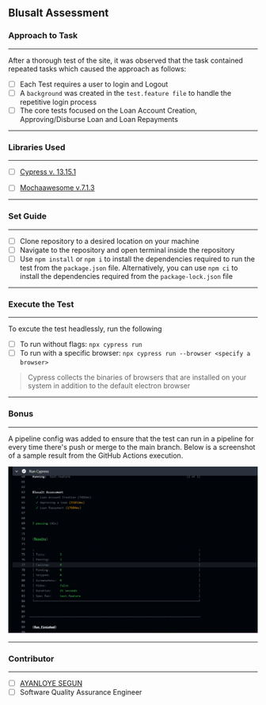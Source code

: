 ## Blusalt Assessment

### Approach to Task
---

After a thorough test of the site, it was observed that the task contained repeated tasks which caused the approach as follows:

- [ ] Each Test requires a user to login and Logout 
- [ ] A `background` was created in the `test.feature file` to handle the repetitive login process
- [ ] The core tests focused on the Loan Account Creation, Approving/Disburse Loan and Loan Repayments

---

### Libraries Used
---

- [ ] [Cypress v. 13.15.1](https://www.npmjs.com/package/cypress)

- [ ] [Mochaawesome v.7.1.3]()

---

### Set Guide
---

- [ ] Clone repository to a desired location on your machine
- [ ] Navigate to the repository and open terminal inside the repository
- [ ] Use `npm install` or `npm i` to install the dependencies required to run the test from the `package.json` file. Alternatively, you can use `npm ci` to install the dependencies required from the `package-lock.json` file

---

### Execute the Test
---

To excute the test headlessly, run the following

- [ ] To run without flags: `npx cypress run`
- [ ] To run with a specific browser: `npx cypress run --browser <specify a browser>`
> Cypress collects the binaries of browsers that are installed on your system in addition to the default electron browser


---
### Bonus

---

A pipeline config was added to ensure that the test can run in a pipeline for every time there's push or merge to the main branch. Below is a screenshot of a sample result from the GitHub Actions execution.

![](pipeline-result.png)

---

### Contributor
---
-[ ] [AYANLOYE SEGUN]()
-[ ] Software Quality Assurance Engineer